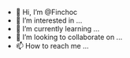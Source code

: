 - 👋 Hi, I’m @Finchoc
- 👀 I’m interested in ...
- 🌱 I’m currently learning ...
- 💞️ I’m looking to collaborate on ...
- 📫 How to reach me ...

<!---
Finchoc/Finchoc is a ✨ special ✨ repository because its `README.md` (this file) appears on your GitHub profile.
You can click the Preview link to take a look at your changes.
--->
